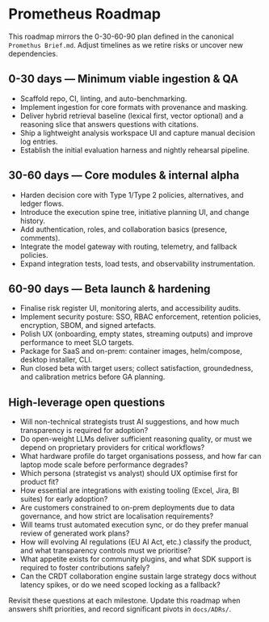 # Prometheus Roadmap

This roadmap mirrors the 0-30-60-90 plan defined in the canonical
`Promethus Brief.md`. Adjust timelines as we retire risks or uncover new
dependencies.

## 0-30 days — Minimum viable ingestion & QA

- Scaffold repo, CI, linting, and auto-benchmarking.
- Implement ingestion for core formats with provenance and masking.
- Deliver hybrid retrieval baseline (lexical first, vector optional) and a
  reasoning slice that answers questions with citations.
- Ship a lightweight analysis workspace UI and capture manual decision log
  entries.
- Establish the initial evaluation harness and nightly rehearsal pipeline.

## 30-60 days — Core modules & internal alpha

- Harden decision core with Type 1/Type 2 policies, alternatives, and ledger
  flows.
- Introduce the execution spine tree, initiative planning UI, and change
  history.
- Add authentication, roles, and collaboration basics (presence, comments).
- Integrate the model gateway with routing, telemetry, and fallback policies.
- Expand integration tests, load tests, and observability instrumentation.

## 60-90 days — Beta launch & hardening

- Finalise risk register UI, monitoring alerts, and accessibility audits.
- Implement security posture: SSO, RBAC enforcement, retention policies,
  encryption, SBOM, and signed artefacts.
- Polish UX (onboarding, empty states, streaming outputs) and improve
  performance to meet SLO targets.
- Package for SaaS and on-prem: container images, helm/compose, desktop
  installer, CLI.
- Run closed beta with target users; collect satisfaction, groundedness, and
  calibration metrics before GA planning.

## High-leverage open questions

- Will non-technical strategists trust AI suggestions, and how much transparency
  is required for adoption?
- Do open-weight LLMs deliver sufficient reasoning quality, or must we depend on
  proprietary providers for critical workflows?
- What hardware profile do target organisations possess, and how far can laptop
  mode scale before performance degrades?
- Which persona (strategist vs analyst) should UX optimise first for product
  fit?
- How essential are integrations with existing tooling (Excel, Jira, BI suites)
  for early adoption?
- Are customers constrained to on-prem deployments due to data governance, and
  how strict are localisation requirements?
- Will teams trust automated execution sync, or do they prefer manual review of
  generated work plans?
- How will evolving AI regulations (EU AI Act, etc.) classify the product, and
  what transparency controls must we prioritise?
- What appetite exists for community plugins, and what SDK support is required
  to foster contributions safely?
- Can the CRDT collaboration engine sustain large strategy docs without latency
  spikes, or do we need scoped locking as a fallback?

Revisit these questions at each milestone. Update this roadmap when answers
shift priorities, and record significant pivots in `docs/ADRs/`.
